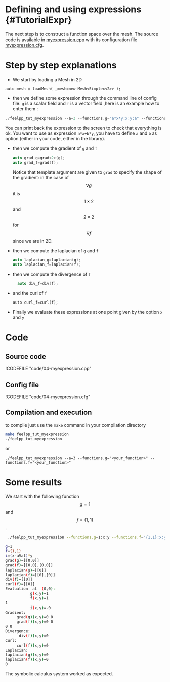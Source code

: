 Defining and using expressions {#TutorialExpr}
================================
<!-- toc -->


The next step is to construct a function space over the mesh. The source code is
available in [myexpression.cpp](code/04-myexpression.cpp) with its configuration file [myexpression.cfg](code/04-myexpression.cfg).

# Step by step explanations 

- We start by loading a Mesh in 2D   
```
auto mesh = loadMesh( _mesh=new Mesh<Simplex<2>> );
```   

- then we define some expression through the command line of config file: `g`  is a scalar field and `f`  is a vector field  ,here is an example how to enter them :
```c++
./feelpp_tut_myexpression --a=3 --functions.g="a*x*y:x:y:a" --functions.f="{sin(pi*x),cos(pi*y)}:x:y"   
```   
You can print back the expression to the screen to check that everything is ok.
You want to use as expression `a*x+b*y`, you have to define `a` and `b` as option (either in your code, either in the library).   
- then we compute the gradient of `g`  and `f`   
  ```c++
  auto grad_g=grad<2>(g);  
  auto grad_f=grad(f);
  ```    
   
  Notice that template argument are given to `grad`  to specify the shape    of the
  gradient: in the case of $$\nabla g$$ it is $$1\times2$$ and 
  $$2\times 2$$ for $$\nabla f$$ since we are in 2D.   
- then we compute the laplacian of `g`  and `f`   
  ```c++
  auto laplacian_g=laplacian(g);
  auto laplacian_f=laplacian(f);
  ```   

- then we compute the divergence of `f`   
  ```c++
    auto div_f=div(f);
  ```  


- and the curl of `f`   
  ```
  auto curl_f=curl(f);
  ```   

- Finally we evaluate these expressions at one point given by the option `x`  and `y`   

# Code
## Source code
!CODEFILE "code/04-myexpression.cpp"

## Config file
!CODEFILE "code/04-myexpression.cfg"

## Compilation and execution
to compile just use the `make` command in your compilation directory
```bash
make feelpp_tut_myexpression   
./feelpp_tut_myexpression  
```   
or    
```
./feelpp_tut_myexpression --a=3 --functions.g="<your_function>" --functions.f="<your_function>"
```



# Some results 

We start with the following function $$g=1$$ and $$f=(1,1)$$.

```bash
 ./feelpp_tut_myexpression --functions.g=1:x:y --functions.f="{1,1}:x:y"  

g=1
f={1,1}
i=(x-aVal)*y
grad(g)=[[0,0]]
grad(f)=[[0,0],[0,0]]
laplacian(g)=[[0]]
laplacian(f)=[[0],[0]]
div(f)=[[0]]
curl(f)=[[0]]
Evaluation  at  (0,0):
           g(x,y)=1
           f(x,y)=1
1
           i(x,y)=-0
Gradient:
     grad(g)(x,y)=0 0
     grad(f)(x,y)=0 0
0 0
Divergence:
      div(f)(x,y)=0
Curl:
     curl(f)(x,y)=0
Laplacian:
laplacian(g)(x,y)=0
laplacian(f)(x,y)=0
0
```

The symbolic calculus system worked as expected.



